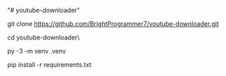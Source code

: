 "# youtube-downloader" 

git clone https://github.com/BrightProgrammer7/youtube-downloader.git

cd youtube-downloader\

py -3 -m venv .venv

pip install -r requirements.txt

